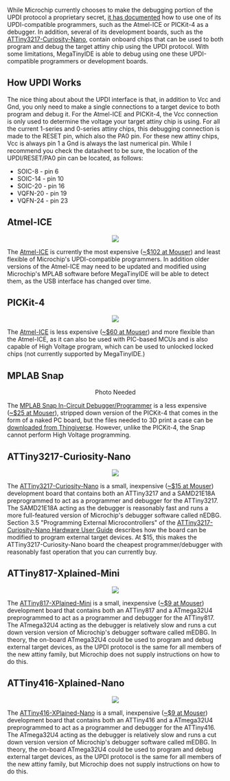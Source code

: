 While Microchip currently chooses to make the debugging portion of the UPDI protocol a proprietary secret, [it has documented](http://ww1.microchip.com/downloads/en/DeviceDoc/50002630A.pdf) how to use one of its UPDI-compatible programmers, such as the Atmel-ICE or PICKit-4 as a debugger.  In addition, several of its development boards, such as the [ATTiny3217-Curiosity-Nano](https://www.microchip.com/DevelopmentTools/ProductDetails/PartNO/EV50J96A), contain onboard chips that can be used to both program and debug the target attiny chip using the UPDI protocol.  With some limitations, MegaTinyIDE is able to debug using one these UPDI-compatible programmers or development boards.

## How UPDI Works

The nice thing about about the UPDI interface is that, in addition to Vcc and Gnd, you only need to make a single connections to a target device to both program and debug it.  For the Atmel-ICE and PICKit-4, the Vcc connection is only used to determine the voltage your target attiny chip is using.  For all the current 1-series and 0-series attiny chips, this debugging connection is made to the RESET pin, which also the PA0 pin.  For these new attiny chips, Vcc is always pin 1 a Gnd is always the last numerical pin.  While I recommend you check the datasheet to be sure, the location of the UPDI/RESET/PA0 pin can be located, as follows:

  - SOIC-8  - pin 6
  - SOIC-14 - pin 10
  - SOIC-20 - pin 16
  - VQFN-20 - pin 19
  - VQFN-24 - pin 23

## Atmel-ICE<a name='Atmel-ICE'></a>

<p align="center"><img src="images/Atmel-ICE.jpg"></p>

The [Atmel-ICE](https://www.microchip.com/DevelopmentTools/ProductDetails/ATATMEL-ICE) is currently the most expensive ([~$102 at Mouser](https://www.mouser.com/ProductDetail/Microchip-Technology-Atmel/ATATMEL-ICE-BASIC?qs=KLFHFgXTQiAG498QgmqIdw%3D%3D)) and least flexible of Microchip's UPDI-compatible programmers.  In addition older versions of the Atmel-ICE may need to be updated and modified using Microchip's MPLAB software before MegaTinyIDE will be able to detect them, as the USB interface has changed over time.


## PICKit-4<a name='PICKit-4'></a>

<p align="center"><img src="images/PICKit-4.jpg"></p>

The [Atmel-ICE](https://www.microchip.com/DevelopmentTools/ProductDetails/ATATMEL-ICE) is less expensive ([~$60 at Mouser](https://www.mouser.com/ProductDetail/Microchip-Technology/PG164140?qs=sGAEpiMZZMu3sxpa5v1qrvyz3TtLhlhta1L5sRADGIM%3D)) and more flexible than the Atmel-ICE, as it can also be used with PIC-based MCUs and is also capable of High Voltage program, which can be used to unlocked locked chips (not currently supported by MegaTinyIDE.)


## MPLAB Snap<a name='Snap'></a>

<p align="center">Photo Needed</p>

The [MPLAB Snap In-Circuit Debugger/Programmer](https://www.microchip.com/developmenttools/ProductDetails/PartNO/PG164100) is a less expensive ([~$25 at Mouser](https://www.mouser.com/ProductDetail/Microchip-Technology/PG164100?qs=w%2Fv1CP2dgqoaLDDBjfzhMQ%3D%3D)), stripped down version of the PICKit-4 that comes in the form of a naked PC board, but the files needed to 3D print a case can be [downloaded from Thingiverse](https://www.thingiverse.com/thing:3074301).  However, unlike the PICKit-4, the Snap cannot perform High Voltage programming.


## ATTiny3217-Curiosity-Nano<a name='3217Nano'></a>

<p align="center"><img src="images/3217Nano.jpg"></p>

The [ATTiny3217-Curiosity-Nano](https://www.microchip.com/DevelopmentTools/ProductDetails/PartNO/EV50J96A) is a small, inexpensive ([~$15 at Mouser](https://www.mouser.com/ProductDetail/Microchip-Technology/EV50J96A?qs=OlC7AqGiEDlhXXlje7rJaw%3D%3D)) development board that contains both an ATTiny3217 and a SAMD21E18A preprogrammed to act as a programmer and debugger for the ATTiny3217.  The SAMD21E18A acting as the debugger is reasonably fast and runs a more full-featured version of Microchip's debugger software called nEDBG.  Section 3.5 "Programming External Microcontrollers" of the [ATTiny3217-Curiosity-Nano Hardware User Guide](http://ww1.microchip.com/downloads/en/DeviceDoc/40002193A.pdf) describes how the board can be modified to program external target devices.  At $15, this makes the ATTiny3217-Curiosity-Nano board the cheapest programmer/debugger with reasonably fast operation that you can currently buy.


## ATTiny817-Xplained-Mini<a name='817Mini'></a>

<p align="center"><img src="images/817Mini.jpg"></p>

The [ATTiny817-XPlained-Mini](https://www.microchip.com/developmenttools/ProductDetails/attiny817-xmini) is a small, inexpensive ([~$9 at Mouser](https://www.mouser.com/ProductDetail/Microchip-Technology-Atmel/ATTINY817-XMINI?qs=4HkvMi8iULuSEeBz6fjmlQ%3D%3D)) development board that contains both an ATTiny817 and a ATmega32U4 preprogrammed to act as a programmer and debugger for the ATTiny817.  The ATmega32U4 acting as the debugger is relatively slow and runs a cut down version version of Microchip's debugger software called mEDBG.  In theory, the on-board ATmega32U4 could be used to program and debug external target devices, as the UPDI protocol is the same for all members of the new attiny family, but Microchip does not supply instructions on how to do this.


## ATTiny416-Xplained-Nano<a name='416Nano'></a>

<p align="center"><img src="images/416Nano.jpg"></p>

The [ATTiny416-XPlained-Nano](https://www.microchip.com/developmenttools/ProductDetails/attiny817-xmini) is a small, inexpensive ([~$9 at Mouser](https://www.mouser.com/ProductDetail/Microchip-Technology-Atmel/ATTINY416-XNANO?qs=1mbolxNpo8fQGr9Vr3B9Wg%3D%3D)) development board that contains both an ATTiny416 and a ATmega32U4 preprogrammed to act as a programmer and debugger for the ATTiny416.  The ATmega32U4 acting as the debugger is relatively slow and runs a cut down version version of Microchip's debugger software called mEDBG.  In theory, the on-board ATmega32U4 could be used to program and debug external target devices, as the UPDI protocol is the same for all members of the new attiny family, but Microchip does not supply instructions on how to do this.

